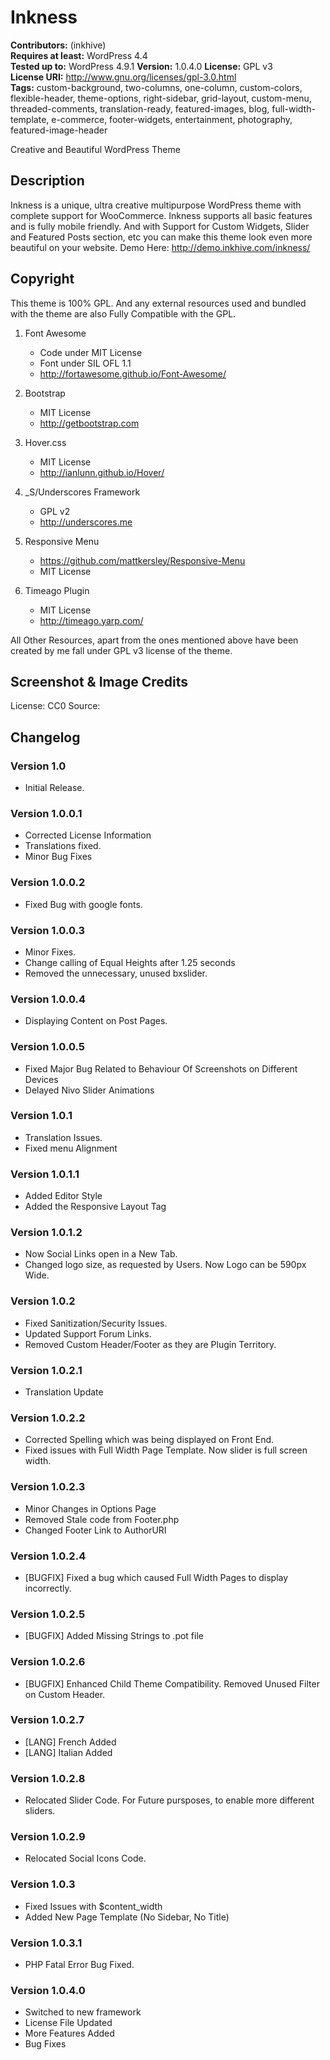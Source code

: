 # Inkness

**Contributors:** (inkhive)  
**Requires at least:** WordPress 4.4  
**Tested up to:** WordPress 4.9.1 
**Version:** 1.0.4.0
**License:** GPL v3  
**License URI:** http://www.gnu.org/licenses/gpl-3.0.html  
**Tags:** custom-background, two-columns, one-column, custom-colors, flexible-header, theme-options, right-sidebar, grid-layout, custom-menu, threaded-comments, translation-ready, featured-images, blog, full-width-template, e-commerce, footer-widgets, entertainment, photography, featured-image-header

Creative and Beautiful WordPress Theme

## Description

Inkness is a unique, ultra creative multipurpose WordPress theme with complete support for WooCommerce. Inkness supports all basic features and is fully mobile friendly. And with Support for Custom Widgets, Slider and Featured Posts section, etc you can make this theme look even more beautiful on your website. 
Demo Here: http://demo.inkhive.com/inkness/


## Copyright


This theme is 100% GPL. And any external resources used and bundled with the theme are also Fully Compatible with the GPL.

1. Font Awesome
	- Code under MIT License
	- Font under SIL OFL 1.1 
	- http://fortawesome.github.io/Font-Awesome/
	
2. Bootstrap
	- MIT License
	- http://getbootstrap.com
	
3. Hover.css
	- MIT License
	- http://ianlunn.github.io/Hover/			
	
4. _S/Underscores Framework
	- GPL v2
	- http://underscores.me
	
5. Responsive Menu
	- https://github.com/mattkersley/Responsive-Menu
	- MIT License
	
6. Timeago Plugin
    - MIT License
    - http://timeago.yarp.com/
	
All Other Resources, apart from the ones mentioned above have been created by me fall under GPL v3 license of the theme.	

## Screenshot & Image Credits


License: CC0
Source: 	

## Changelog

### Version 1.0

* Initial Release.
	
### Version 1.0.0.1

* Corrected License Information
* Translations fixed.
* Minor Bug Fixes

### Version 1.0.0.2

* Fixed Bug with google fonts.
	
### Version 1.0.0.3

* Minor Fixes.
* Change calling of Equal Heights after 1.25 seconds		
* Removed the unnecessary, unused bxslider.
	
### Version 1.0.0.4

* Displaying Content on Post Pages.	
	
### Version 1.0.0.5

* Fixed Major Bug Related to Behaviour Of Screenshots on Different Devices
* Delayed Nivo Slider Animations
	
### Version 1.0.1

* Translation Issues.
* Fixed menu Alignment
	
### Version 1.0.1.1

* Added Editor Style
* Added the Responsive Layout Tag	

### Version 1.0.1.2

* Now Social Links open in a New Tab.
* Changed logo size, as requested by Users. Now Logo can be 590px Wide. 
	
### Version 1.0.2

* Fixed Sanitization/Security Issues.
* Updated Support Forum Links.
* Removed Custom Header/Footer as they are Plugin Territory.	
	
### Version 1.0.2.1

* Translation Update	
	
### Version 1.0.2.2

* Corrected Spelling which was being displayed on Front End.
* Fixed issues with Full Width Page Template. Now slider is full screen width.	
	
### Version 1.0.2.3

* Minor Changes in Options Page	
* Removed Stale code from Footer.php
* Changed Footer Link to AuthorURI
	
### Version 1.0.2.4

* [BUGFIX] Fixed a bug which caused Full Width Pages to display incorrectly.
	
### Version 1.0.2.5

* [BUGFIX]	Added Missing Strings to .pot file	
	
### Version 1.0.2.6

* [BUGFIX] Enhanced Child Theme Compatibility. Removed Unused Filter on Custom Header.	
	
### Version 1.0.2.7	

* [LANG] French Added
* [LANG] Italian Added
	
### Version 1.0.2.8

* Relocated Slider Code. For Future pursposes, to enable more different sliders.	
	
### Version 1.0.2.9

* Relocated Social Icons Code.
	
### Version 1.0.3

* Fixed Issues with $content_width	
* Added New Page Template (No Sidebar, No Title)
	
### Version 1.0.3.1

* PHP Fatal Error Bug Fixed.

### Version 1.0.4.0

* Switched to new framework
* License File Updated
* More Features Added
* Bug Fixes